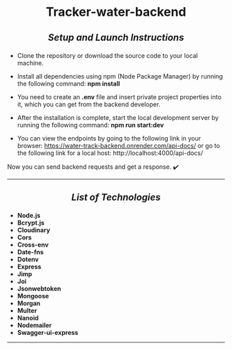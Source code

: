 # <p align="center">Tracker-water-backend</p>

## <p align="center">***Setup and Launch Instructions***</p>

+ Clone the repository or download the source code to your local machine.

+ Install all dependencies using npm (Node Package Manager) by running the following command: **npm install**

+ You need to create an **.env** file and insert private project properties into it, which you can get from the backend developer.

+ After the installation is complete, start the local development server by running the following command: **npm run start:dev**

+ You can view the endpoints by going to the following link in your browser: https://water-track-backend.onrender.com/api-docs/ or go to the following link for a local host: http://localhost:4000/api-docs/


Now you can send backend requests and get a response. ✔️

___

## <p align="center" style="margin-top:20px;">***List of Technologies***</p>

* **Node.js**
* **Bcrypt.js**
* **Cloudinary**
* **Cors**
* **Cross-env**
* **Date-fns**
* **Dotenv**
* **Express**
* **Jimp**
* **Joi**
* **Jsonwebtoken**
* **Mongoose**
* **Morgan**
* **Multer**
* **Nanoid**
* **Nodemailer**
* **Swagger-ui-express**

___


